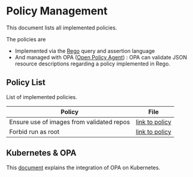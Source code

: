 # Policy Management

This document lists all implemented policies.

The policies are 
* Implemented via the [Rego](https://www.openpolicyagent.org/docs/latest/policy-language/) query and assertion language 
* And managed with OPA ([Open Policy Agent](https://www.openpolicyagent.org/)) : OPA can validate JSON resource descriptions regarding a policy implemented in Rego.

## Policy List 

List of implemented policies.

| Policy  | File  |
|---|---|
| Ensure use of images from validated repos  | [link to policy](ensure-only-validated-repo/ensure-only-validated-repo.rego)  |
| Forbid run as root  | [link to policy](forbid-run-as-root-user/forbid-run-as-root-user.rego)  |


## Kubernetes & OPA

This [document](./POLICIES-K8S.md) explains the integration of OPA on Kubernetes.